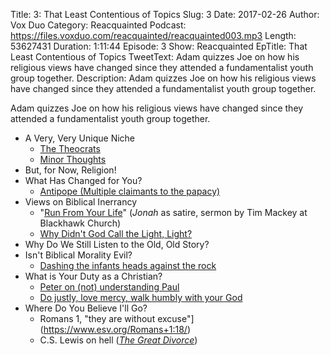 Title: 3: That Least Contentious of Topics
Slug: 3
Date: 2017-02-26
Author: Vox Duo
Category: Reacquainted
Podcast: https://files.voxduo.com/reacquainted/reacquainted003.mp3
Length: 53627431
Duration: 1:11:44
Episode: 3
Show: Reacquainted
EpTitle: That Least Contentious of Topics
TweetText: Adam quizzes Joe on how his religious views have changed since they attended a fundamentalist youth group together.
Description: Adam quizzes Joe on how his religious views have changed since they attended a fundamentalist youth group together.

Adam quizzes Joe on how his religious views have changed since they attended a fundamentalist youth group together.

* A Very, Very Unique Niche
    * [The Theocrats](http://theocrats.minorthoughts.com/)
    * [Minor Thoughts](https://minorthoughts.com/)
* But, for Now, Religion!
* What Has Changed for You?
    * [Antipope (Multiple claimants to the papacy)](https://en.wikipedia.org/wiki/Antipope)
* Views on Biblical Inerrancy
    * "[Run From Your Life](http://www.blackhawkchurch.org/connect/media-resources/search-message-library/?sermon_id=206)" (*Jonah* as satire, sermon by Tim Mackey at Blackhawk Church) 
    * [Why Didn't God Call the Light, Light?](https://minorthoughts.com/resources/why-didnt-god-call-the-light-light)
* Why Do We Still Listen to the Old, Old Story?
* Isn't Biblical Morality Evil?
    * [Dashing the infants heads against the rock](https://www.esv.org/Psalm+137:9/)
* What is Your Duty as a Christian?
    * [Peter on (not) understanding Paul](https://www.esv.org/2+Peter+3:15/)
    * [Do justly, love mercy, walk humbly with your God](https://www.esv.org/Micah+6:6/)
* Where Do You Believe I'll Go?
    * Romans 1, "they are without excuse"](https://www.esv.org/Romans+1:18/)
    * C.S. Lewis on hell (*[The Great Divorce](https://en.wikipedia.org/wiki/The_Great_Divorce)*)
